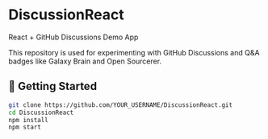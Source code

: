 # DiscussionReact

React + GitHub Discussions Demo App

This repository is used for experimenting with GitHub Discussions and Q&A badges like Galaxy Brain and Open Sourcerer.

## 🚀 Getting Started

```bash
git clone https://github.com/YOUR_USERNAME/DiscussionReact.git
cd DiscussionReact
npm install
npm start
